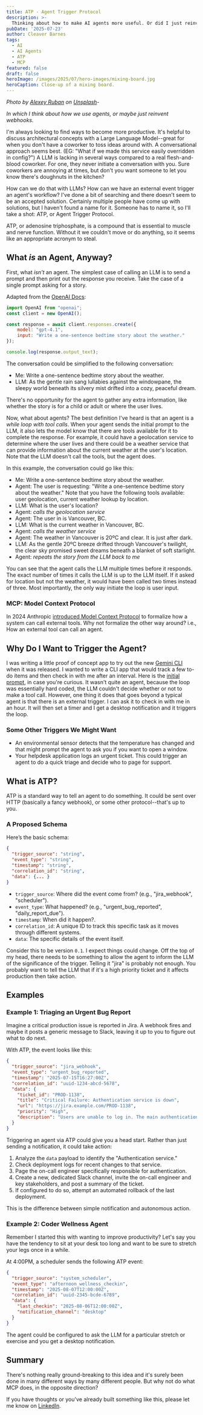 ```yaml
---
title: ATP - Agent Trigger Protocol
description: >-
  Thinking about how to make AI agents more useful. Or did I just reinvent webhooks?
pubDate: '2025-07-23'
author: Cleaver Barnes
tags:
  - AI
  - AI Agents
  - ATP
  - MCP
featured: false
draft: false
heroImage: /images/2025/07/hero-images/mixing-board.jpg
heroCaption: Close-up of a mixing board.
---
```

*Photo by [Alexey Ruban](https://unsplash.com/@intelligenciya) on [Unsplash](https://unsplash.com/photos/selective-focus-photo-of-dj-mixer-73o_FzZ5x-w)-*

*In which I think about how we use agents, or maybe just reinvent webhooks.*

I'm always looking to find ways to become more productive. It's helpful to discuss architectural concepts with a Large Language Model--great for when you don't have a coworker to toss ideas around with. A conversational approach seems best. (EG: "What if we made this service easily overridden in config?") A LLM is lacking in several ways compared to a real flesh-and-blood coworker. For one, they never initiate a conversation with you. Sure coworkers are annoying at times, but don't you want someone to let you know there's doughnuts in the kitchen?

How can we do that with LLMs? How can we have an external event trigger an agent's workflow?  I've done a bit of searching and there doesn't seem to be an accepted solution. Certainly multiple people have come up with solutions, but I haven't found a name for it. Someone has to name it, so I'll take a shot: ATP, or Agent Trigger Protocol.

<!-- more -->

ATP, or adenosine triphosphate, is a compound that is essential to muscle and nerve function. Without it we couldn't move or do anything, so it seems like an appropriate acronym to steal.

## What *is* an Agent, Anyway?

First, what *isn't* an agent. The simplest case of calling an LLM is to send a prompt and then print out the response you receive. Take the case of a single prompt asking for a story.

Adapted from the [OpenAI Docs](https://platform.openai.com/docs/quickstart?api-mode=responses):

```javascript
import OpenAI from "openai";
const client = new OpenAI();

const response = await client.responses.create({
    model: "gpt-4.1",
    input: "Write a one-sentence bedtime story about the weather."
});

console.log(response.output_text);
```

The conversation could be simplified to the following conversation:

- Me: Write a one-sentence bedtime story about the weather.
- LLM: As the gentle rain sang lullabies against the windowpane, the sleepy world beneath its silvery mist drifted into a cozy, peaceful dream.

There's no opportunity for the agent to gather any extra information, like whether the story is for a child or adult or where the user lives.

Now, what about agents? The best definition I've heard is that an agent is a *while loop with tool calls*. When your agent sends the initial prompt to the LLM, it also lets the model know that there are tools available for it to complete the response. For example, it could have a geolocation service to determine where the user lives and there could be a weather service that can provide information about the current weather at the user's location. Note that the LLM doesn't call the tools, but the agent does. 

In this example, the conversation could go like this:

- Me: Write a one-sentence bedtime story about the weather.
- Agent: The user is requesting: "Write a one-sentence bedtime story about the weather." Note that you have the following tools available: user geolocation, current weather lookup by location.
- LLM: What is the user's location?
- Agent: *calls the geolocation service*
- Agent: The user in is Vancouver, BC.
- LLM: What is the current weather in Vancouver, BC.
- Agent: *calls the weather service*
- Agent: The weather in Vancouver is 20ºC and clear. It is just after dark.
- LLM: As the gentle 20ºC breeze drifted through Vancouver's twilight, the clear sky promised sweet dreams beneath a blanket of soft starlight.
- Agent: *repeats the story from the LLM back to me*

You can see that the agent calls the LLM multiple times before it responds. The exact number of times it calls the LLM is up to the LLM itself. If it asked for location but not the weather, it would have been called two times instead of three. Most importantly, the only way initiate the loop is user input.

### MCP: Model Context Protocol

In 2024 Anthropic [introduced Model Context Protocol](https://www.anthropic.com/news/model-context-protocol) to formalize how a system can call external tools. Why not formalize the other way around? i.e., How an external tool can call an agent.

## Why Do I Want to Trigger the Agent?

I was writing a little proof of concept app to try out the new [Gemini CLI](https://gemini-cli.dev/) when it was released. I wanted to write a CLI app that would track a few to-do items and then check in with me after an interval. Here is the [initial prompt](https://github.com/cleaver/miles_dev_coach/blob/main/initial-prompt.md), in case you're curious. It wasn't quite an agent, because the loop was essentially hard coded, the LLM couldn't decide whether or not to make a tool call. However, one thing it does that goes beyond a typical agent is that there is an external trigger. I can ask it to check in with me in an hour. It will then set a timer and I get a desktop notification and it triggers the loop.

### Some Other Triggers We Might Want

- An environmental sensor detects that the temperature has changed and that might prompt the agent to ask you if you want to open a window.
- Your helpdesk application logs an urgent ticket. This could trigger an agent to do a quick triage and decide who to page for support.

## What is ATP?

ATP is a standard way to tell an agent to do something. It could be sent over HTTP (basically a fancy webhook), or some other protocol--that's up to you.

### A Proposed Schema

Here’s the basic schema:

```json
{
  "trigger_source": "string",
  "event_type": "string",
  "timestamp": "string",
  "correlation_id": "string",
  "data": {... }
}
```

- `trigger_source`: Where did the event come from? (e.g., "jira_webhook", "scheduler").
- `event_type`: What happened? (e.g., "urgent_bug_reported", "daily_report_due").
- `timestamp`: When did it happen?.
- `correlation_id`: A unique ID to track this specific task as it moves through different systems.
- `data`: The specific details of the event itself.

Consider this to be version `0.1`. I expect things could change. Off the top of my head, there needs to be something to allow the agent to inform the LLM of the significance of the trigger. Telling it "jira" is probably not enough. You probably want to tell the LLM that if it's a high priority ticket and it affects production then take action.

## Examples

### Example 1: Triaging an Urgent Bug Report

Imagine a critical production issue is reported in Jira. A webhook fires and maybe it posts a generic message to Slack, leaving it up to you to figure out what to do next.

With ATP, the event looks like this:

```json
{
  "trigger_source": "jira_webhook",
  "event_type": "urgent_bug_reported",
  "timestamp": "2025-07-15T16:27:00Z",
  "correlation_id": "uuid-1234-abcd-5678",
  "data": {
    "ticket_id": "PROD-1138",
    "title": "Critical Failure: Authentication service is down",
    "url": "https://jira.example.com/PROD-1138",
    "priority": "High",
    "description": "Users are unable to log in. The main authentication service is completely unresponsive. Cats and dogs living together!"
  }
}
```

Triggering an agent via ATP could give you a head start. Rather than just sending a notification, it could take action:

1.  Analyze the `data` payload to identify the "Authentication service."
2.  Check deployment logs for recent changes to that service.
3.  Page the on-call engineer specifically responsible for authentication.
4.  Create a new, dedicated Slack channel, invite the on-call engineer and key stakeholders, and post a summary of the ticket.
5.  If configured to do so, attempt an automated rollback of the last deployment.

This is the difference between simple notification and autonomous action.

### Example 2: Coder Wellness Agent

Remember I started this with wanting to improve productivity? Let's say you have the tendency to sit at your desk too long and want to be sure to stretch your legs once in a while.

At 4:00PM, a scheduler sends the following ATP event:

```json
{
  "trigger_source": "system_scheduler",
  "event_type": "afternoon_wellness_checkin",
  "timestamp": "2025-08-07T12:00:00Z",
  "correlation_id": "uuid-2345-bcde-6789",
  "data": {
    "last_checkin": "2025-08-06T12:00:00Z",
    "notification_channel": "desktop"
  }
}
```

The agent could be configured to ask the LLM for a particular stretch or exercise and you get a desktop notification.

## Summary

There's nothing really ground-breaking to this idea and it's surely been done in many different ways by many different people. But why not do what MCP does, in the opposite direction?

If you have thoughts or you've already built something like this, please let me know on [LinkedIn](https://www.linkedin.com/in/cleaverbarnes/).

